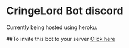 # CringeLord Bot discord
Currently being hosted using heroku.

##To invite this bot to your server
[Click here](https://discord.com/api/oauth2/authorize?client_id=566551798622453761&permissions=0&scope=bot)
